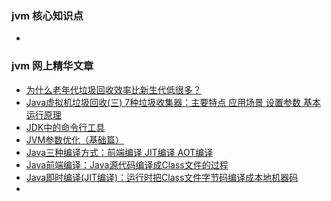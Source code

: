 ### jvm 核心知识点
- 

### jvm 网上精华文章
- [为什么老年代垃圾回收效率比新生代低很多？](https://www.zhihu.com/question/32730099)
- [Java虚拟机垃圾回收(三) 7种垃圾收集器：主要特点 应用场景 设置参数 基本运行原理](https://blog.csdn.net/tjiyu/article/details/53983650)
- [JDK中的命令行工具](https://blog.csdn.net/u013457382/article/details/51044853)
- [JVM参数优化（基础篇）](https://blog.csdn.net/liuxinghao/article/details/73963399)
- [Java三种编译方式：前端编译 JIT编译 AOT编译](https://blog.csdn.net/tjiyu/article/details/53748965)
- [Java前端编译：Java源代码编译成Class文件的过程](https://blog.csdn.net/tjiyu/article/details/53786262)
- [Java即时编译(JIT编译)：运行时把Class文件字节码编译成本地机器码](https://blog.csdn.net/tjiyu/article/details/53948009)
- []()

